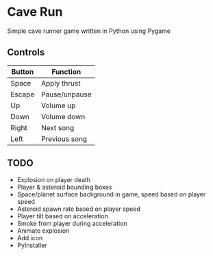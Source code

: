 # Cave Run

Simple cave runner game written in Python using Pygame


## Controls

| Button | Function      |
|--------|---------------|
| Space  | Apply thrust  |
| Escape | Pause/unpause |
| Up     | Volume up     |
| Down   | Volume down   |
| Right  | Next song     |
| Left   | Previous song |


## TODO

* Explosion on player death
* Player & asteroid bounding boxes
* Space/planet surface background in game, speed based on player speed
* Asteroid spawn rate based on player speed
* Player tilt based on acceleration
* Smoke from player during acceleration
* Animate explosion
* Add icon
* PyInstaller
